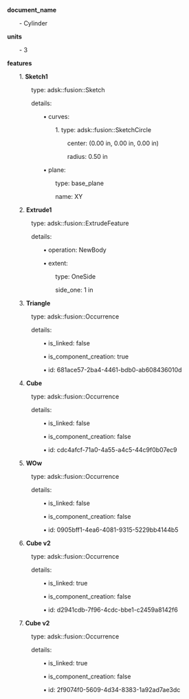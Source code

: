 **document_name**

&emsp;&emsp;- Cylinder

**units**

&emsp;&emsp;- 3

**features**

&emsp;&emsp;1. **Sketch1**

&emsp;&emsp;&emsp;&emsp;type: adsk::fusion::Sketch

&emsp;&emsp;&emsp;&emsp;details:

&emsp;&emsp;&emsp;&emsp;&emsp;&emsp;• curves:

&emsp;&emsp;&emsp;&emsp;&emsp;&emsp;&emsp;&emsp;1. type: adsk::fusion::SketchCircle

&emsp;&emsp;&emsp;&emsp;&emsp;&emsp;&emsp;&emsp;&emsp;&emsp;center: (0.00 in, 0.00 in, 0.00 in)

&emsp;&emsp;&emsp;&emsp;&emsp;&emsp;&emsp;&emsp;&emsp;&emsp;radius: 0.50 in

&emsp;&emsp;&emsp;&emsp;&emsp;&emsp;• plane:

&emsp;&emsp;&emsp;&emsp;&emsp;&emsp;&emsp;&emsp;type: base_plane

&emsp;&emsp;&emsp;&emsp;&emsp;&emsp;&emsp;&emsp;name: XY


&emsp;&emsp;2. **Extrude1**

&emsp;&emsp;&emsp;&emsp;type: adsk::fusion::ExtrudeFeature

&emsp;&emsp;&emsp;&emsp;details:

&emsp;&emsp;&emsp;&emsp;&emsp;&emsp;• operation: NewBody

&emsp;&emsp;&emsp;&emsp;&emsp;&emsp;• extent:

&emsp;&emsp;&emsp;&emsp;&emsp;&emsp;&emsp;&emsp;type: OneSide

&emsp;&emsp;&emsp;&emsp;&emsp;&emsp;&emsp;&emsp;side_one: 1 in

&emsp;&emsp;3. **Triangle**

&emsp;&emsp;&emsp;&emsp;type: adsk::fusion::Occurrence

&emsp;&emsp;&emsp;&emsp;details:

&emsp;&emsp;&emsp;&emsp;&emsp;&emsp;• is_linked: false

&emsp;&emsp;&emsp;&emsp;&emsp;&emsp;• is_component_creation: true

&emsp;&emsp;&emsp;&emsp;&emsp;&emsp;• id: 681ace57-2ba4-4461-bdb0-ab608436010d

&emsp;&emsp;4. **Cube**

&emsp;&emsp;&emsp;&emsp;type: adsk::fusion::Occurrence

&emsp;&emsp;&emsp;&emsp;details:

&emsp;&emsp;&emsp;&emsp;&emsp;&emsp;• is_linked: false

&emsp;&emsp;&emsp;&emsp;&emsp;&emsp;• is_component_creation: false

&emsp;&emsp;&emsp;&emsp;&emsp;&emsp;• id: cdc4afcf-71a0-4a55-a4c5-44c9f0b07ec9

&emsp;&emsp;5. **WOw**

&emsp;&emsp;&emsp;&emsp;type: adsk::fusion::Occurrence

&emsp;&emsp;&emsp;&emsp;details:

&emsp;&emsp;&emsp;&emsp;&emsp;&emsp;• is_linked: false

&emsp;&emsp;&emsp;&emsp;&emsp;&emsp;• is_component_creation: false

&emsp;&emsp;&emsp;&emsp;&emsp;&emsp;• id: 0905bff1-4ea6-4081-9315-5229bb4144b5

&emsp;&emsp;6. **Cube v2**

&emsp;&emsp;&emsp;&emsp;type: adsk::fusion::Occurrence

&emsp;&emsp;&emsp;&emsp;details:

&emsp;&emsp;&emsp;&emsp;&emsp;&emsp;• is_linked: true

&emsp;&emsp;&emsp;&emsp;&emsp;&emsp;• is_component_creation: false

&emsp;&emsp;&emsp;&emsp;&emsp;&emsp;• id: d2941cdb-7f96-4cdc-bbe1-c2459a8142f6

&emsp;&emsp;7. **Cube v2**

&emsp;&emsp;&emsp;&emsp;type: adsk::fusion::Occurrence

&emsp;&emsp;&emsp;&emsp;details:

&emsp;&emsp;&emsp;&emsp;&emsp;&emsp;• is_linked: true

&emsp;&emsp;&emsp;&emsp;&emsp;&emsp;• is_component_creation: false

&emsp;&emsp;&emsp;&emsp;&emsp;&emsp;• id: 2f9074f0-5609-4d34-8383-1a92ad7ae3dc